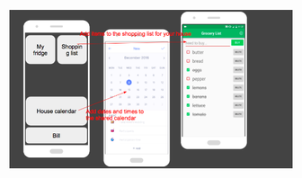 
![alt text](https://github.com/miloucarmen/AppProject/blob/master/Schermafbeelding%202018-06-04%20om%2019.02.18.png)
